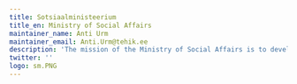 ```yaml
---
title: Sotsiaalministeerium
title_en: Ministry of Social Affairs
maintainer_name: Anti Urm
maintainer_email: Anti.Urm@tehik.ee
description: 'The mission of the Ministry of Social Affairs is to develop a living environment, where everyone has equal chances to live in dignity.'
twitter: ''
logo: sm.PNG
---
```

